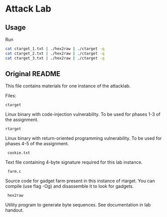 # Attack Lab
## Usage
Run
```bash
cat ctarget_1.txt | ./hex2raw | ./ctarget -q
cat ctarget_2.txt | ./hex2raw | ./ctarget -q
cat ctarget_3.txt | ./hex2raw | ./ctarget -q
```

## Original README
This file contains materials for one instance of the attacklab.

Files:

    ctarget

Linux binary with code-injection vulnerability.  To be used for phases
1-3 of the assignment.

    rtarget

Linux binary with return-oriented programming vulnerability.  To be
used for phases 4-5 of the assignment.

     cookie.txt

Text file containing 4-byte signature required for this lab instance.

     farm.c

Source code for gadget farm present in this instance of rtarget.  You
can compile (use flag -Og) and disassemble it to look for gadgets.

     hex2raw

Utility program to generate byte sequences.  See documentation in lab
handout.


